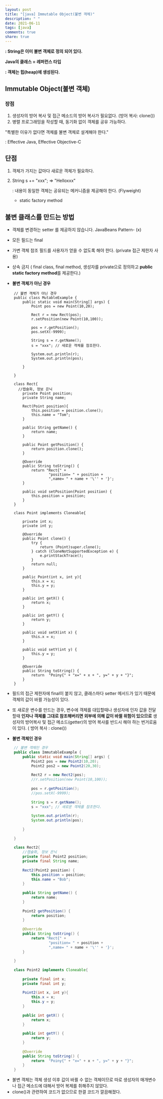 ```yaml
---
layout: post
title: "[java] Immutable Object(불변 객체)"
description: " "
date: 2021-06-11
tags: [java]
comments: true
share: true
---
```



**: String은 이미 불변 객체로 정의 되어 있다.** 

**Java의 클래스 = 레퍼런스 타입**

**: 객체는 힙(heap)에 생성된다.**

## Immutable Object(불변 객체)

### 장점

1. 생성자의 방어 복사 및 접근 메소드의 방어 복사가 필요없다. (방어 복사: clone())
2. 병렬 프로그래밍을 작성할 때, 동기화 없이 객체를 공유 가능하다.

"특별한 이유가 없다면 객체를 불변 객체로 설계해야 한다."<br>

: Effective Java, Effective Objective-C<br>

## 단점

1. 객체가 가지는 값마다 새로운 객체가 필요하다. 
2. String s += "xxx";   ⇒ "Helloxxx"

   : 내용이 동일한 객체는 공유되는 메커니즘을 제공해야 한다. (Flyweight)

   - static factory method

## 불변 클래스를 만드는 방법

- 객체를 변경하는 setter 를 제공하지 않습니다. JavaBeans Pattern- (x)
- 모든 필드는 final
- 가변 객체 참조 필드를 사용자가 얻을 수 없도록 해야 한다. (private 접근 제한자 사용)
- 상속 금지 ( final class, final method, 생성자를 private으로 정의하고 **public static factory method**를 제공한다.)

- **불변 객체가 아닌 경우**
```
    // 불변 객체가 아닌 경우
    public class MutableExample {
        public static void main(String[] args) {
            Point pos = new Point(10,20);
    
            Rect r = new Rect(pos);
            r.setPosition(new Point(10,100));
    
            pos = r.getPosition();
            pos.setX(-9999);
    
            String s = r.getName();
            s = "xxx"; // 새로운 객체를 참조한다.
        
            System.out.println(r);
            System.out.println(pos);
    
        }
    
    }
    
    class Rect{
      //캡슐화, 정보 은닉
        private Point position;
        private String name;
    
        Rect(Point position){
            this.position = position.clone();
            this.name = "Tom";
        }
    
        public String getName() {
            return name;
        }
    
        public Point getPosition() {
            return position.clone();
        }
    
        @Override
        public String toString() {
            return "Rect{" +
                    "position= " + position +
                    ",name= " + name + '\'' + '}';
        }
    
        public void setPosition(Point position) {
            this.position = position;
        }
    }
    
    class Point implements Cloneable{
    
        private int x;
        private int y;
    
        @Override
        public Point clone() {
            try {
                return (Point)super.clone();
            } catch (CloneNotSupportedException e) {
                e.printStackTrace();
            }
            return null;
        }
    
        public Point(int x, int y){
            this.x = x;
            this.y = y;
        }
    
        public int getX() {
            return x;
        }
    
        public int getY() {
            return y;
        }
    
        public void setX(int x) {
            this.x = x;
        }
    
        public void setY(int y) {
            this.y = y;
        }
    
        @Override
        public String toString() {
            return  "Poiny{" + "x=" + x + ", y=" + y + "}";
        }
    }
```
- 필드의 접근 제한자에 final이 붙지 않고, 클래스마다 setter 메서드가 있기 때문에 객체의 값이 바뀔 가능성이 있다.
- 또 새로운 변수를 만드는 경우, 변수에 객체를 대입할때나 생성자에 인자 값을 전달할때 **인자나 객체를 그대로 참조해버리면 외부에 의해 값이 바뀔 위험이 있으므로**  생성자의 방어복사 및 접근 메소드(getter)의 방어 복사를 반드시 해야 하는 번거로움이 있다. ( 방어 복사 : clone())

- **불변 객체인 경우**
```java
    // 불변 객체인 경우
    public class ImmutableExample {
        public static void main(String[] args) {
            Point2 pos = new Point2(10,20);
            Point2 pos2 = new Point2(20,30);
            
            Rect2 r = new Rect2(pos);
            //r.setPosition(new Point(10,100));
                    
            pos = r.getPosition();
            //pos.setX(-9999);
    
            String s = r.getName();
            s = "xxx"; // 새로운 객체를 참조한다.
    
            System.out.println(r);
            System.out.println(pos);
    
        }
    
    }
    
    class Rect2{
        //캡슐화, 정보 은닉
        private final Point2 position;
        private final String name;
    
        Rect2(Point2 position) {
            this.position = position;
            this.name = "Bob";
        }
    
        public String getName() {
            return name;
        }
    
        Point2 getPosition() {
            return position;
        }
    
        @Override
        public String toString() {
            return "Rect{" +
                    "position= " + position +
                    ",name= " + name + '\'' + '}';
        }
    
    }
    
    class Point2 implements Cloneable{
    
        private final int x;
        private final int y;
    
        Point2(int x, int y){
            this.x = x;
            this.y = y;
        }
    
        public int getX() {
            return x;
        }
    
        public int getY() {
            return y;
        }
    
        @Override
        public String toString() {
            return  "Poiny{" + "x=" + x + ", y=" + y + "}";
        }
    }
```
- 불변 객체는 객체 생성 이후 값이 바뀔 수 없는 객체이므로 따로 생성자의 매개변수나 접근 메소드에 대해서 방어 복제를 취해주지 않았다.
- clone()과 관련하여 코드가 없으므로 한결 코드가 깔끔해졌다.
